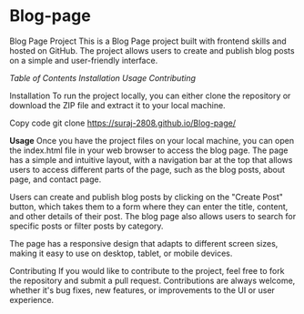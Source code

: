 # Blog-page
Blog Page Project
This is a Blog Page project built with frontend skills and hosted on GitHub. The project allows users to create and publish blog posts on a simple and user-friendly interface.

_Table of Contents
Installation
Usage
Contributing_

Installation
To run the project locally, you can either clone the repository or download the ZIP file and extract it to your local machine.


Copy code
git clone https://suraj-2808.github.io/Blog-page/


**Usage**
Once you have the project files on your local machine, you can open the index.html file in your web browser to access the blog page. The page has a simple and intuitive layout, with a navigation bar at the top that allows users to access different parts of the page, such as the blog posts, about page, and contact page.

Users can create and publish blog posts by clicking on the "Create Post" button, which takes them to a form where they can enter the title, content, and other details of their post. The blog page also allows users to search for specific posts or filter posts by category.

The page has a responsive design that adapts to different screen sizes, making it easy to use on desktop, tablet, or mobile devices.

Contributing
If you would like to contribute to the project, feel free to fork the repository and submit a pull request. Contributions are always welcome, whether it's bug fixes, new features, or improvements to the UI or user experience.
